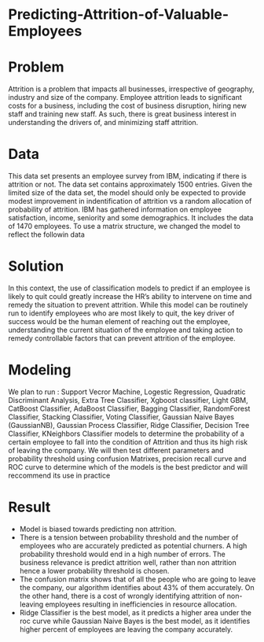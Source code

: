 # Predicting-Attrition-of-Valuable-Employees


# Problem

Attrition is a problem that impacts all businesses, irrespective of geography, industry and size of the company. 
Employee attrition leads to significant costs for a business, including the cost of business disruption, hiring new staff and training new staff. 
As such, there is great business interest in understanding the drivers of, and minimizing staff attrition.




# Data

This data set presents an employee survey from IBM, indicating if there is attrition or not. 
The data set contains approximately 1500 entries. Given the limited size of the data set, the model should 
only be expected to provide modest improvement in indentification of attrition vs a random allocation of probability of attrition.
IBM has gathered information on employee satisfaction, income, seniority and some demographics. It includes the data of 1470 employees. 
To use a matrix structure, we changed the model to reflect the followin data




# Solution

In this context, the use of classification models to predict if an employee is likely 
to quit could greatly increase the HR’s ability to intervene on time and remedy the situation to prevent attrition. 
While this model can be routinely run to identify employees who are most likely to quit, the key driver of success would be 
the human element of reaching out the employee, understanding the current situation of the employee and taking action to remedy controllable factors that can prevent attrition of the employee.


# Modeling

We plan to run : 
Support Vecror Machine,
Logestic Regression,
Quadratic Discriminant Analysis,
Extra Tree Classifier,
Xgboost classifier,
Light GBM,
CatBoost Classifier,
AdaBoost Classifier,
Bagging Classifier,
RandomForest Classifier,
Stacking Classifier,
Voting Classifier,
Gaussian Naive Bayes (GaussianNB),
Gaussian Process Classifier,
Ridge Classifier,
Decision Tree Classifier,
KNeighbors Classifier
models  to determine the probability of a certain employee to fall into the condition of Attrition and thus its high risk of leaving the company.
We will then test different parameters and probability threshold using confusion Matrixes, precision recall curve and ROC curve to determine which of the models is the best predictor and will reccommend its use in practice






# Result

- Model is biased towards predicting non attrition.
- There is a tension between probability threshold and the number of employees who are accurately predicted as potential churners. A high probability threshold would end in a high number of errors. The business relevance is predict attrition well, rather than non attrition hence a lower probability threshold is chosen.
- The confusion matrix shows that of all the people who are going to leave the company, our algorithm identifies about 43% of them accurately. On the other hand, there is a cost of wrongly identifying attrition of non-leaving employees resulting in inefficiencies in resource allocation.
- Ridge Classifier is the best model, as it predicts a higher area under the roc curve while Gaussian Naive Bayes is the best model, as it identifies higher percent of employees are leaving the company accurately.
